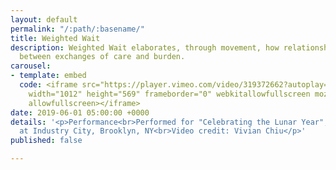 ```yaml
---
layout: default
permalink: "/:path/:basename/"
title: Weighted Wait
description: Weighted Wait elaborates, through movement, how relationships oscillate
  between exchanges of care and burden.
carousel:
- template: embed
  code: <iframe src="https://player.vimeo.com/video/319372662?autoplay=1&title=0&byline=0&portrait=0"
    width="1012" height="569" frameborder="0" webkitallowfullscreen mozallowfullscreen
    allowfullscreen></iframe>
date: 2019-06-01 05:00:00 +0000
details: '<p>Performance<br>Performed for "Celebrating the Lunar Year", Dedalus Foundation
  at Industry City, Brooklyn, NY<br>Video credit: Vivian Chiu</p>'
published: false

---
```


